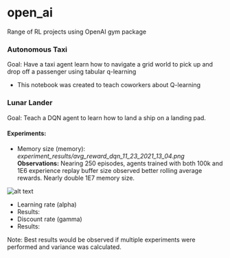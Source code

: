 # open_ai
 Range of RL projects using OpenAI gym package

### Autonomous Taxi 
Goal: Have a taxi agent learn how to navigate a grid world to pick up and drop off a passenger using tabular q-learning
* This notebook was created to teach coworkers about Q-learning

### Lunar Lander 
Goal: Teach a DQN agent to learn how to land a ship on a landing pad. 

#### <b>Experiments:</b>
* Memory size (memory): <i>experiment_results/avg_reward_dqn_11_23_2021_13_04.png</i>
<br><b>Observations:</b> Nearing 250 episodes, agents trained with both 100k and 1E6 experience replay buffer size observed better rolling average rewards. Nearly double 1E7 memory size. 

![alt text](https://github.com/megforr/open_ai/blob/main/lunar_lander/experiment_results/avg_reward_dqn_11_23_2021_13_04.png)

* Learning rate (alpha)
 * Results:
* Discount rate (gamma) 
 * Results:  

Note: Best results would be observed if multiple experiments were performed and variance was calculated. 
